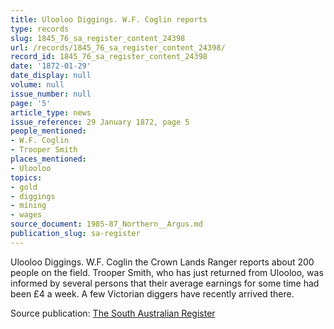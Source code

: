 ```yaml
---
title: Ulooloo Diggings. W.F. Coglin reports
type: records
slug: 1845_76_sa_register_content_24398
url: /records/1845_76_sa_register_content_24398/
record_id: 1845_76_sa_register_content_24398
date: '1872-01-29'
date_display: null
volume: null
issue_number: null
page: '5'
article_type: news
issue_reference: 29 January 1872, page 5
people_mentioned:
- W.F. Coglin
- Trooper Smith
places_mentioned:
- Ulooloo
topics:
- gold
- diggings
- mining
- wages
source_document: 1985-87_Northern__Argus.md
publication_slug: sa-register
---
```


Ulooloo Diggings.  W.F. Coglin the Crown Lands Ranger reports about 200 people on the field.  Trooper Smith, who has just returned from Ulooloo, was informed by several persons that their average earnings for some time had been £4 a week.  A few Victorian diggers have recently arrived there.

Source publication: [The South Australian Register](/publications/sa-register/)
